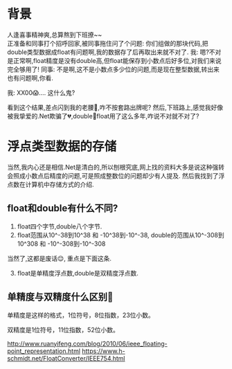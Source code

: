 # 背景  

人逢喜事精神爽,总算熬到下班撩~~  
正准备和同事打个招呼回家,被同事拖住问了个问题: 你们组做的那块代码,把double类型数据成float有问题啊,我的数据存了后再取出来就不对了.
我: 嗯?不对是正常啊,float精度是没有double高,但float能保存到小数点后好多位,对我们来说完全够用了!
同事: 不是啊,这不是小数点多少位的问题,而是现在整型数据,转出来也有问题啊,你看.

我: XX00😱....   这什么鬼?

看到这个结果,差点闪到我的老腰🤦,咋不按套路出牌呢?
然后,下班路上,感觉我好像被我挚爱的.Net欺骗了💔,double💨float用了这么多年,咋说不对就不对了?

# 浮点类型数据的存储  

当然,我内心还是相信.Net是清白的,所以刨根究底,网上找的资料大多是说这种强转会照成小数点后精度的问题,可是照成整数位的问题却少有人提及.
然后我找到了浮点数在计算机中存储方式的介绍.

## float和double有什么不同? 

1. float四个字节,double八个字节.
2. float范围从10^-38到10^38 和 -10^38到-10^-38, double的范围从10^-308到10^308 和 -10^-308到-10^-308

当然了,这都是废话😌, 重点是下面这条.

3. float是单精度浮点数,double是双精度浮点数.

## 单精度与双精度什么区别🤷

单精度是这样的格式，1位符号，8位指数，23位小数。

双精度是1位符号，11位指数，52位小数。

http://www.ruanyifeng.com/blog/2010/06/ieee_floating-point_representation.html
https://www.h-schmidt.net/FloatConverter/IEEE754.html